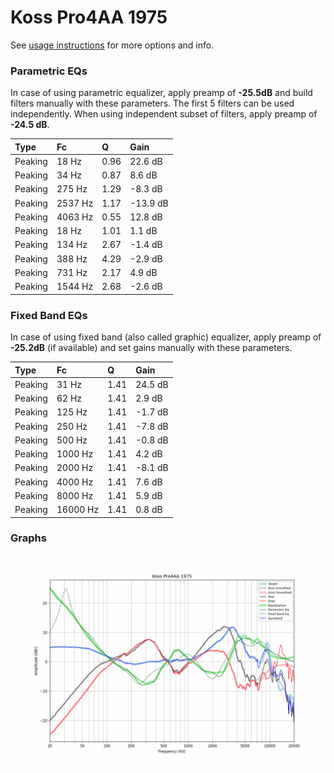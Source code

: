 # Koss Pro4AA 1975
See [usage instructions](https://github.com/jaakkopasanen/AutoEq#usage) for more options and info.

### Parametric EQs
In case of using parametric equalizer, apply preamp of **-25.5dB** and build filters manually
with these parameters. The first 5 filters can be used independently.
When using independent subset of filters, apply preamp of **-24.5 dB**.

| Type    | Fc      |    Q | Gain     |
|:--------|:--------|:-----|:---------|
| Peaking | 18 Hz   | 0.96 | 22.6 dB  |
| Peaking | 34 Hz   | 0.87 | 8.6 dB   |
| Peaking | 275 Hz  | 1.29 | -8.3 dB  |
| Peaking | 2537 Hz | 1.17 | -13.9 dB |
| Peaking | 4063 Hz | 0.55 | 12.8 dB  |
| Peaking | 18 Hz   | 1.01 | 1.1 dB   |
| Peaking | 134 Hz  | 2.67 | -1.4 dB  |
| Peaking | 388 Hz  | 4.29 | -2.9 dB  |
| Peaking | 731 Hz  | 2.17 | 4.9 dB   |
| Peaking | 1544 Hz | 2.68 | -2.6 dB  |

### Fixed Band EQs
In case of using fixed band (also called graphic) equalizer, apply preamp of **-25.2dB**
(if available) and set gains manually with these parameters.

| Type    | Fc       |    Q | Gain    |
|:--------|:---------|:-----|:--------|
| Peaking | 31 Hz    | 1.41 | 24.5 dB |
| Peaking | 62 Hz    | 1.41 | 2.9 dB  |
| Peaking | 125 Hz   | 1.41 | -1.7 dB |
| Peaking | 250 Hz   | 1.41 | -7.8 dB |
| Peaking | 500 Hz   | 1.41 | -0.8 dB |
| Peaking | 1000 Hz  | 1.41 | 4.2 dB  |
| Peaking | 2000 Hz  | 1.41 | -8.1 dB |
| Peaking | 4000 Hz  | 1.41 | 7.6 dB  |
| Peaking | 8000 Hz  | 1.41 | 5.9 dB  |
| Peaking | 16000 Hz | 1.41 | 0.8 dB  |

### Graphs
![](./Koss%20Pro4AA%201975.png)